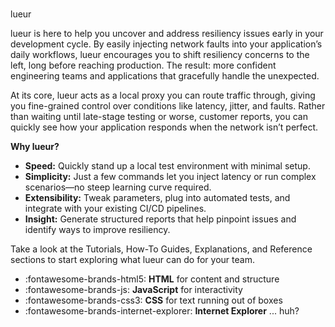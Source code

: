 #

<span class="lueur-logo">lueur</span>

lueur is here to help you uncover and address resiliency issues early in your
development cycle. By easily injecting network faults into your application’s
daily workflows, lueur encourages you to shift resiliency concerns to the left,
long before reaching production. The result: more confident engineering teams
and applications that gracefully handle the unexpected.

At its core, lueur acts as a local proxy you can route traffic through, giving
you fine-grained control over conditions like latency, jitter, and faults.
Rather than waiting until late-stage testing or worse, customer reports, you
can quickly see how your application responds when the network isn’t perfect.

**Why lueur?**

- **Speed:** Quickly stand up a local test environment with minimal setup.
- **Simplicity:** Just a few commands let you inject latency or run complex
  scenarios—no steep learning curve required.
- **Extensibility:** Tweak parameters, plug into automated tests, and integrate
  with your existing CI/CD pipelines.
- **Insight:** Generate structured reports that help pinpoint issues and
  identify ways to improve resiliency.

Take a look at the Tutorials, How-To Guides, Explanations, and Reference
sections to start exploring what lueur can do for your team.

<div class="grid cards" markdown>

- :fontawesome-brands-html5: __HTML__ for content and structure
- :fontawesome-brands-js: __JavaScript__ for interactivity
- :fontawesome-brands-css3: __CSS__ for text running out of boxes
- :fontawesome-brands-internet-explorer: __Internet Explorer__ ... huh?

</div>
